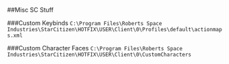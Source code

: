 ##Misc SC Stuff

###Custom Keybinds
```C:\Program Files\Roberts Space Industries\StarCitizen\HOTFIX\USER\Client\0\Profiles\default\actionmaps.xml```

###Custom Character Faces
```C:\Program Files\Roberts Space Industries\StarCitizen\HOTFIX\USER\Client\0\CustomCharacters```
